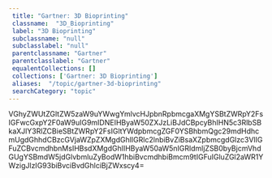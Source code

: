 ```yaml
--- 
 title: "Gartner: 3D Bioprinting" 
 classname:  "3D_Bioprinting" 
 label: "3D Bioprinting" 
 subclassname: "null" 
 subclasslabel: "null" 
 parentclassname: "Gartner" 
 parentclasslabel: "Gartner" 
 equalentCollections: [] 
 collections: ['Gartner: 3D Bioprinting']
 aliases:  "/topic/gartner-3d-bioprinting"  
 searchCategory: "topic" 
---
```

VGhyZWUtZGltZW5zaW9uYWwgYmlvcHJpbnRpbmcgaXMgYSBtZWRpY2FsIGFwcGxpY2F0aW9uIG9mIDNEIHByaW50ZXJzLiBJdCBpcyBhIHN5c3RlbSBkaXJlY3RlZCBieSBtZWRpY2FsIGltYWdpbmcgZGF0YSBhbmQgc29mdHdhcmUgdGhhdCBzcGVjaWZpZXMgdGhlIGRlc2lnbiBvZiBsaXZpbmcgdGlzc3VlIGFuZCBvcmdhbnMsIHBsdXMgdGhlIHByaW50aW5nIGRldmljZSB0byBjcmVhdGUgYSBmdW5jdGlvbmluZyBodW1hbiBvcmdhbiBmcm9tIGFuIGluZGl2aWR1YWzigJlzIG93biBvciBvdGhlciBjZWxscy4=